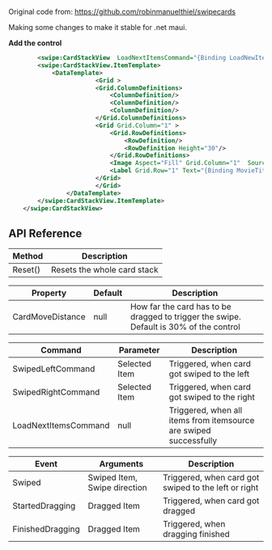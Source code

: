 Original code from: https://github.com/robinmanuelthiel/swipecards

Making some changes to make it stable for .net maui.



**Add the control**
```xml
        <swipe:CardStackView  LoadNextItemsCommand="{Binding LoadNewItemsCommand}" SwipedLeftCommand="{Binding MoveLeftCommand}" SwipedRightCommand="{Binding MoveRightCommand}"  Grid.Column="1" ItemsSource="{Binding Movies}" >
        <swipe:CardStackView.ItemTemplate>
            <DataTemplate>
                        <Grid >
                        <Grid.ColumnDefinitions>
                            <ColumnDefinition/>
                            <ColumnDefinition/>
                            <ColumnDefinition/>
                        </Grid.ColumnDefinitions>
                        <Grid Grid.Column="1" >
                            <Grid.RowDefinitions>
                                <RowDefinition/>
                                <RowDefinition Height="30"/>
                            </Grid.RowDefinitions>
                            <Image Aspect="Fill" Grid.Column="1"  Source="rick.png" ZIndex="0"/>
                            <Label Grid.Row="1" Text="{Binding MovieTitle}" ZIndex="4"/>
                        </Grid>
                        </Grid>
                </DataTemplate>
        </swipe:CardStackView.ItemTemplate>
    </swipe:CardStackView>
```


## API Reference
| Method | Description |
|-|-|
| Reset() | Resets the whole card stack |

| Property | Default | Description |
|-|-|-|
| CardMoveDistance | null | How far the card has to be dragged to trigger the swipe. Default is 30% of the control |

| Command | Parameter | Description |
|-|-|-|
| SwipedLeftCommand | Selected Item | Triggered, when card got swiped to the left |
| SwipedRightCommand | Selected Item | Triggered, when card got swiped to the right |
| LoadNextItemsCommand | null | Triggered, when all items from itemsource are swiped successfully |

| Event | Arguments | Description |
|-|-|-|
| Swiped | Swiped Item, Swipe direction | Triggered, when card got swiped to the left or right |
| StartedDragging | Dragged Item | Triggered, when card got dragged |
| FinishedDragging | Dragged Item | Triggered, when dragging finished |
